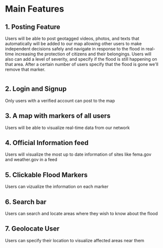 # Main Features

## 1. Posting Feature

Users will be able to post geotagged videos, photos, and texts that automatically will be added to our map allowing other users to make independent decisions safely and navigate in response to the flood in real-time increasing the protection of citizens and their belongings.
Users will also can add a level of severity, and specify if the flood is still happening on that area. After a certain number of users specify that the flood is gone we'll remove that marker.

![<img src="https://user-images.githubusercontent.com/26909101/139370554-9cdde8ea-b6d0-4a22-87ed-1422a8457b71.PNG" width="250"/>](https://user-images.githubusercontent.com/26909101/139370554-9cdde8ea-b6d0-4a22-87ed-1422a8457b71.PNG)


## 2. Login and Signup

Only users with a verified account can post to the map

## 3. A map with markers of all users

Users will be able to visualize real-time data from our network

## 4. Official Information feed

Users will visualize the most up to date information of sites like fema.gov and weather.gov in a feed

## 5. Clickable Flood Markers

Users can vizualize the information on each marker

## 6. Search bar

Users can search and locate areas where they wish to know about the flood

## 7. Geolocate User

Users can specify their location to visualize affected areas near them  


